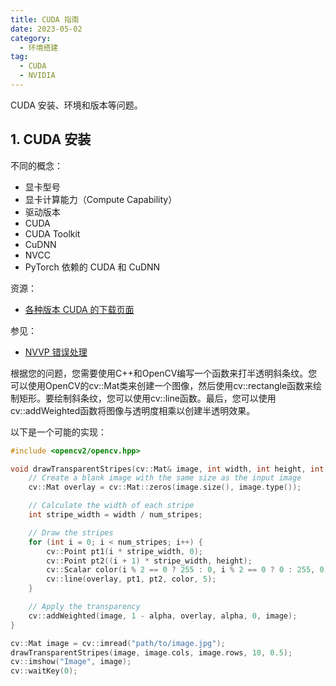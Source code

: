 ```yaml
---
title: CUDA 指南
date: 2023-05-02
category:
  - 环境搭建
tag:
  - CUDA
  - NVIDIA
---
```


CUDA 安装、环境和版本等问题。

<!-- more -->

## 1. CUDA 安装

不同的概念：

- 显卡型号
- 显卡计算能力（Compute Capability）
- 驱动版本
- CUDA
- CUDA Toolkit
- CuDNN
- NVCC
- PyTorch 依赖的 CUDA 和 CuDNN

资源：

- [各种版本 CUDA 的下载页面](https://developer.nvidia.com/cuda-toolkit-archive)

参见：

- [NVVP 错误处理](https://mp.weixin.qq.com/s?__biz=MzI2NDkwNzU4Mg==&mid=2247483663&idx=1&sn=a5e6c06438523d0a2a1b303f35bbf4b2)

根据您的问题，您需要使用C++和OpenCV编写一个函数来打半透明斜条纹。您可以使用OpenCV的cv::Mat类来创建一个图像，然后使用cv::rectangle函数来绘制矩形。要绘制斜条纹，您可以使用cv::line函数。最后，您可以使用cv::addWeighted函数将图像与透明度相乘以创建半透明效果。

以下是一个可能的实现：

```cpp
#include <opencv2/opencv.hpp>

void drawTransparentStripes(cv::Mat& image, int width, int height, int num_stripes, double alpha) {
    // Create a blank image with the same size as the input image
    cv::Mat overlay = cv::Mat::zeros(image.size(), image.type());

    // Calculate the width of each stripe
    int stripe_width = width / num_stripes;

    // Draw the stripes
    for (int i = 0; i < num_stripes; i++) {
        cv::Point pt1(i * stripe_width, 0);
        cv::Point pt2((i + 1) * stripe_width, height);
        cv::Scalar color(i % 2 == 0 ? 255 : 0, i % 2 == 0 ? 0 : 255, 0);
        cv::line(overlay, pt1, pt2, color, 5);
    }

    // Apply the transparency
    cv::addWeighted(image, 1 - alpha, overlay, alpha, 0, image);
}

cv::Mat image = cv::imread("path/to/image.jpg");
drawTransparentStripes(image, image.cols, image.rows, 10, 0.5);
cv::imshow("Image", image);
cv::waitKey(0);
```
